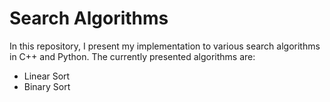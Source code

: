 # Search Algorithms

In this repository, I present my implementation to various search algorithms in C++ and Python. The currently presented algorithms are:

- Linear Sort
- Binary Sort
